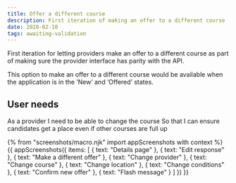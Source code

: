 ```yaml
---
title: Offer a different course
description: First iteration of making an offer to a different course
date: 2020-02-10
tags: awaiting-validation
---
```


First iteration for letting providers make an offer to a different course as part of making sure the provider interface has parity with the API.

This option to make an offer to a different course would be available when the application is in the ‘New’ and ‘Offered’ states.

## User needs

As a provider
I need to be able to change the course
So that I can ensure candidates get a place even if other courses are full up

{% from "screenshots/macro.njk" import appScreenshots with context %}
{{ appScreenshots({
  items: [
    {
      text: "Details page"
    },
    {
      text: "Edit response"
    },
    {
      text: "Make a different offer"
    },
    {
      text: "Change provider"
    },
    {
      text: "Change course"
    },
    {
      text: "Change location"
    },
    {
      text: "Change conditions"
    },
    {
      text: "Confirm new offer"
    },
    {
      text: "Flash message"
    }
  ]
}) }}

